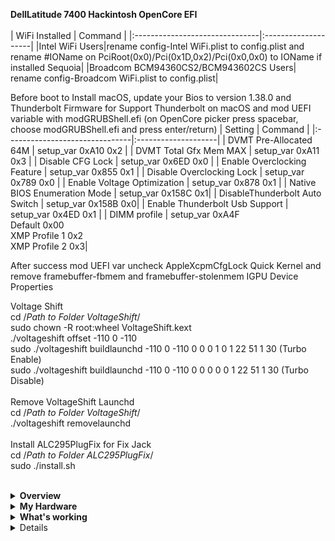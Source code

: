 <strong>DellLatitude 7400 Hackintosh OpenCore EFI</strong></br></br>
| WiFi Installed                       | Command             |
|:-------------------------------|:--------------------|
|Intel WiFi Users|rename config-Intel WiFi.plist to config.plist and rename #IOName on PciRoot(0x0)/Pci(0x1D,0x2)/Pci(0x0,0x0) to IOName if installed Sequoia|
|Broadcom BCM94360CS2/BCM943602CS Users| rename config-Broadcom WiFi.plist to config.plist|

Before boot to Install macOS, update your Bios to version 1.38.0 and Thunderbolt Firmware for Support Thunderbolt on macOS and mod UEFI variable with modGRUBShell.efi (on OpenCore picker press spacebar, choose modGRUBShell.efi and press enter/return)
| Setting                        | Command             |
|:-------------------------------|:--------------------|
| DVMT Pre-Allocated 64M         | setup_var 0xA10 0x2 |
| DVMT Total Gfx Mem MAX         | setup_var 0xA11 0x3 |
| Disable CFG Lock               | setup_var 0x6ED 0x0 |
| Enable Overclocking Feature    | setup_var 0x855 0x1 |
| Disable Overclocking Lock      | setup_var 0x789 0x0 |
| Enable Voltage Optimization    | setup_var 0x878 0x1 |
| Native BIOS Enumeration Mode   | setup_var 0x158C 0x1|
| DisableThunderbolt Auto Switch | setup_var 0x158B 0x0|
| Enable Thunderbolt Usb Support | setup_var 0x4ED 0x1 |
| DIMM profile                   | setup_var 0xA4F<br>Default 0x00<br>XMP Profile 1 0x2<br>XMP Profile 2 0x3|

After success mod UEFI var uncheck AppleXcpmCfgLock Quick Kernel and remove framebuffer-fbmem and framebuffer-stolenmem IGPU Device Properties

Voltage Shift</br>
cd /*Path to Folder VoltageShift*/</br>
sudo chown -R root:wheel VoltageShift.kext</br>
./voltageshift offset -110 0 -110</br>
sudo ./voltageshift buildlaunchd -110 0 -110 0 0 0 1 0 1 22 51 1 30 (Turbo Enable)</br>
sudo ./voltageshift buildlaunchd -110 0 -110 0 0 0 0 0 1 22 51 1 30 (Turbo Disable)</br>
</br>
Remove VoltageShift Launchd</br>
cd /*Path to Folder VoltageShift*/</br>
./voltageshift removelaunchd</br>
</br>
Install ALC295PlugFix for Fix Jack </br>
cd /*Path to Folder ALC295PlugFix*/</br>
sudo ./install.sh</br>
</br>
<details>  
<summary><strong>Overview</strong></summary>
</br>
- Use Latest Bios 1.38.0</br>
- Improve Backlight Smoother</br>
- Latest OpenCore 1.0.5</br>
- Support macOS Ventura 13.x for Sequoia 14.x</br>
- if use default Intel WiFi card use AirPortIwlm kext</br>
- if use Broadcom BCM94360CS2 plug n play on Ventura 13.x and Sonoma 14.x to Sequoia 15.x Just Root Patch With OpenCore Legacy Patcher

</details>

<details>  
<summary><strong>My Hardware</strong></summary>
</br>

| Model              | Dell Latitude 7400                                                |
|:-------------------|:------------------------------------------------------------------|
| Processor          | Intel® Core™ i7-8665U                                             |
| Graphics           | Intel® UHD Graphics 620                                           |
| Memory             | 32GB (2x16GB 2666MHz DDR4 Corsair Vengeance)                      |
| Display            | 14" FHD 1920x1080 LCD                                             |
| Slot PCIE x4 NVME  | WD SN740 500GB NVMe 2280 (macOS)                                  |
| Slot PCIE x2 WWAN  | WDC SN 520 250GB NVMe 2242 (Windows 10)                           |
| WLAN + Bluetooth   | Broadcom BCM94360CS2 (Replaced from Intel 9560 WiFi Card)         |
| Card Reader        | Realtek RTS525A PCIE Card Reader                                  |
| Camera             | HD Webcam                                                         |
| Soundcard          | Realtek ALC295                                                    |
| Trackpad           | Dell I2C Touchpad                                                 |
| Thunderbolt        | Intel JHL6340 Alpine Ridge Thunderbolt 3                          |


</details>
<details>  
<summary><strong>What's working</strong></summary>
</br>

- [x] Intel UHD 620 Graphics
- [x] All USB ports
- [x] Thunderbolt Ports
- [x] Internal Camera
- [x] WiFi+Bluetooth (Airdrop, Handoff and Continuity Broadcom Cards Only)
- [x] Shutdown/ Reboot/ Sleep/ Wake 
- [x] Speakers and Headphones Jack (Use ALCPlugFix)
- [x] App Store
- [x] iMessage and Facetime 
- [x] HDMI Output + Audio
- [x] Keyboard and Trackpad (multi gesture trackpad)
- [x] VT-D enable on bios with uncheck disableiomapper kernel quirk
- [x] Undervolting with Voltageshift to decrease temp
      
</details>

<details>
<img src="https://github.com/riotampanoy/Dell-Latitude-7400/blob/main/Screenshot/Screenshot%202023-12-17%20at%2001.28.11.png?raw=true"/></br>
<img src="https://github.com/riotampanoy/Dell-Latitude-7400/blob/main/Screenshot/Screenshot%202023-12-17%20at%2001.28.32.png?raw=true"/></br>
<img src="https://github.com/riotampanoy/Dell-Latitude-7400/blob/main/Screenshot/Screenshot%202023-12-17%20at%2001.28.37.png?raw=true"/></br>
<img src="https://github.com/riotampanoy/Dell-Latitude-7400/blob/main/Screenshot/Screenshot%202023-12-17%20at%2001.28.43.png?raw=true"/></br>
<img src="https://github.com/riotampanoy/Dell-Latitude-7400/blob/main/Screenshot/Screenshot%202023-12-17%20at%2001.28.46.png?raw=true"/></br>
<img src="https://github.com/riotampanoy/Dell-Latitude-7400/blob/main/Screenshot/Screenshot%202023-12-17%20at%2001.28.56.png?raw=true"/></br>
<img src="https://github.com/riotampanoy/Dell-Latitude-7400/blob/main/Screenshot/Screenshot%202023-12-17%20at%2001.29.00.png?raw=true"/></br>
<img src="https://github.com/riotampanoy/Dell-Latitude-7400/blob/main/Screenshot/Screenshot%202023-12-17%20at%2001.29.04.png?raw=true"/></br>
<img src="https://github.com/riotampanoy/Dell-Latitude-7400/blob/main/Screenshot/Screenshot%202023-12-17%20at%2001.29.15.png?raw=true"/></br>
<img src="https://github.com/riotampanoy/Dell-Latitude-7400/blob/main/Screenshot/Screenshot%202023-12-17%20at%2001.29.29.png?raw=true"/></br>
<img src="https://github.com/riotampanoy/Dell-Latitude-7400/blob/main/Screenshot/Screenshot%202023-12-17%20at%2001.29.33.png?raw=true"/></br>
<img src="https://github.com/riotampanoy/Dell-Latitude-7400/blob/main/Screenshot/Screenshot%202023-12-17%20at%2001.29.52.png?raw=true"/></br>
<img src="https://github.com/riotampanoy/Dell-Latitude-7400/blob/main/Screenshot/Screenshot%202023-12-17%20at%2001.29.55.png?raw=true"/></br>
<img src="https://github.com/riotampanoy/Dell-Latitude-7400/blob/main/Screenshot/Screenshot%202023-12-17%20at%2001.30.22.png?raw=true"/>
</details>
